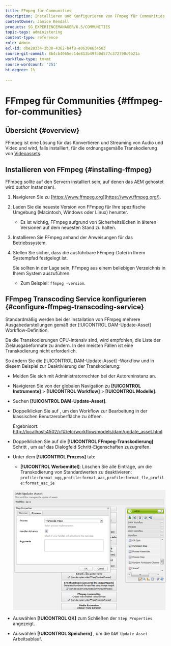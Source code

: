 ```yaml
---
title: FFmpeg für Communities
description: Installieren und Konfigurieren von FFmpeg für Communities
contentOwner: Janice Kendall
products: SG_EXPERIENCEMANAGER/6.5/COMMUNITIES
topic-tags: administering
content-type: reference
role: Admin
exl-id: dbe28334-3b38-4362-b4f8-e0630e634503
source-git-commit: 8b4cb4065ec14e813b49fb0d577c372790c9b21a
workflow-type: tm+mt
source-wordcount: '251'
ht-degree: 1%

---
```


# FFmpeg für Communities {#ffmpeg-for-communities}

## Übersicht {#overview}

FFmpeg ist eine Lösung für das Konvertieren und Streaming von Audio und Video und wird, falls installiert, für die ordnungsgemäße Transkodierung von [Videoassets](../../help/sites-authoring/default-components-foundation.md#video).

## Installieren von FFmpeg {#installing-ffmpeg}

FFmpeg sollte auf den Servern installiert sein, auf denen das AEM gehostet wird *author* Instanz(en).

1. Navigieren Sie zu [https://www.ffmpeg.org](https://www.ffmpeg.org/).
1. Laden Sie die neueste Version von FFmpeg für Ihre spezifische Umgebung (Macintosh, Windows oder Linux) herunter.

   * Es ist wichtig, FFmpeg aufgrund von Sicherheitslücken in älteren Versionen auf dem neuesten Stand zu halten.

1. Installieren Sie FFmpeg anhand der Anweisungen für das Betriebssystem.

1. Stellen Sie sicher, dass die ausführbare FFmpeg-Datei in Ihrem Systempfad festgelegt ist.

   Sie sollten in der Lage sein, FFmpeg aus einem beliebigen Verzeichnis in Ihrem System auszuführen.

   * Zum Beispiel: `ffmpeg -version`.

## FFmpeg Transcoding Service konfigurieren {#configure-ffmpeg-transcoding-service}

Standardmäßig werden bei der Installation von FFmpeg mehrere Ausgabedarstellungen gemäß der [!UICONTROL DAM-Update-Asset] Workflow-Definition.

Da die Transkodierungen CPU-intensiv sind, wird empfohlen, die Liste der Zielausgabeformate zu ändern. In den meisten Fällen ist eine Transkodierung nicht erforderlich.

So ändern Sie die [!UICONTROL DAM-Update-Asset] -Workflow und in diesem Beispiel zur Deaktivierung der Transkodierung:

* Melden Sie sich mit Administratorrechten bei der Autoreninstanz an.
* Navigieren Sie von der globalen Navigation zu **[!UICONTROL Instrumente]** > **[!UICONTROL Workflow]** > **[!UICONTROL Modelle]**.
* Suchen **[!UICONTROL DAM-Update-Asset]**.
* Doppelklicken Sie auf , um den Workflow zur Bearbeitung in der klassischen Benutzeroberfläche zu öffnen.

  Ergebnisort: [http://localhost:4502/cf#/etc/workflow/models/dam/update_asset.html](http://localhost:4502/cf#/etc/workflow/models/dam/update_asset.html)

* Doppelklicken Sie auf die **[!UICONTROL FFmpeg-Transkodierung]** Schritt , um auf das Dialogfeld Schritt-Eigenschaften zuzugreifen.
* Unter dem **[!UICONTROL Prozess]** tab:

   * **[!UICONTROL Werbemittel]**: Löschen Sie alle Einträge, um die Transkodierung von Standardwerten zu deaktivieren: `profile:format_ogg,profile:format_aac,profile:format_flv,profile:format_aac_ie`

  ![configure-ffmpeg](assets/configure-ffmpeg.png)

* Auswählen **[!UICONTROL OK]** zum Schließen der `Step Properties` angezeigt.

* Auswählen **[!UICONTROL Speichern]** , um die `DAM Update Asset` Arbeitsablauf.
